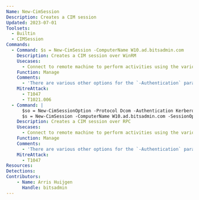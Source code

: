 ```yaml
---
Name: New-CimSession
Description: Creates a CIM session
Updated: 2023-07-01
Toolsets:
  - Builtin
  - CIMSession
Commands:
  - Command: $s = New-CimSession -ComputerName W10.ad.bitsadmin.com
    Description: Creates a CIM session over WinRM
    Usecases:
      - Connect to remote machine to perform activities using the various WMI classes
    Function: Manage
    Comments:
      - 'There are various other options for the `-Authentication` parameter that can be used'
    MitreAttack:
      - T1047
      - T1021.006
  - Command: |
      $so = New-CimSessionOption -Protocol Dcom -Authentication Kerberos
      $s = New-CimSession -ComputerName W10.ad.bitsadmin.com -SessionOption $so
    Description: Creates a CIM session over RPC
    Usecases:
      - Connect to remote machine to perform activities using the various WMI classes
    Function: Manage
    Comments:
      - 'There are various other options for the `-Authentication` parameter that can be used'
    MitreAttack:
      - T1047
Resources:
Detections:
Contributors:
    - Name: Arris Huijgen
      Handle: bitsadmin
---
```

